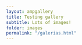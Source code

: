 ```yaml
---
layout: ampgallery
title: Testing gallery
subtitle: Lots of images!
folder: images
permalink: "/galerias.html"
---
```

